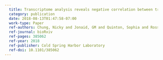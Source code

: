 ```yaml
---
  title: Transcriptome analysis reveals negative correlation between transcripts of mitochondrial genes and L1HS, and positive correlation between KRAB-ZFPs and older LINE elements in normal somatic tissue
  category: publication
  date: 2018-08-13T01:47:58-07:00
  work-type: Paper
  ref-authors: Chung, Nicky and Jonaid, GM and Quinton, Sophia and Ross, Austin and Alberto, Adrian and Clymer, Cody and Churchill, Daphnie and Leija, Omar Navarro and Han, Mira V
  ref-journal: bioRxiv
  ref-pages: 385062
  ref-year: 2018
  ref-publisher: Cold Spring Harbor Laboratory
  ref-doi: 10.1101/385062
---
```

